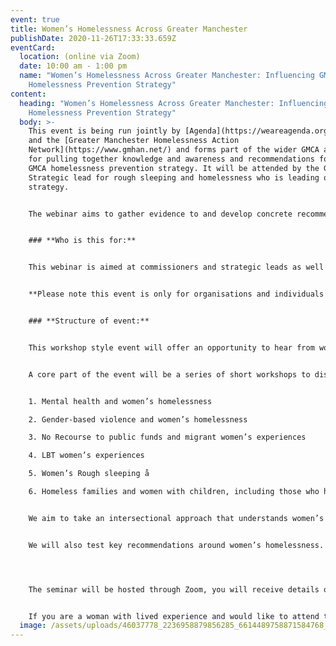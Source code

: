 ```yaml
---
event: true
title: Women’s Homelessness Across Greater Manchester
publishDate: 2020-11-26T17:33:33.659Z
eventCard:
  location: (online via Zoom)
  date: 10:00 am - 1:00 pm
  name: "Women’s Homelessness Across Greater Manchester: Influencing GMCA
    Homelessness Prevention Strategy"
content:
  heading: "Women’s Homelessness Across Greater Manchester: Influencing GMCA
    Homelessness Prevention Strategy"
  body: >-
    This event is being run jointly by [Agenda](https://weareagenda.org/), AVA
    and the [Greater Manchester Homelessness Action
    Network](https://www.gmhan.net/) and forms part of the wider GMCA activities
    for pulling together knowledge and awareness and recommendations for the new
    GMCA homelessness prevention strategy. It will be attended by the GMCA
    Strategic lead for rough sleeping and homelessness who is leading on
    strategy. 


    The webinar aims to gather evidence to and develop concrete recommendations aimed at Greater Manchester decision makers so they can ensure women’s experiences of homelessness are embedded across the new prevention strategy.


    ### **Who is this for:**


    This webinar is aimed at commissioners and strategic leads as well as frontline services and women with lived experience who are based in Greater Manchester and would like to have a say in the strategy. 


    **Please note this event is only for organisations and individuals that live and work in Greater Manchester: Bolton, Bury, Oldham, Rochdale, Stockport, Tameside, Trafford, Wigan and the cities of Manchester and Salford.**


    ### **Structure of event:**


    This workshop style event will offer an opportunity to hear from women with experience of homelessness, get an update on work happening across GMCA and understand the plan for the new homelessness prevention strategy. 


    A core part of the event will be a series of short workshops to discuss key themes relating to women’s homelessness including: 


    1. Mental health and women’s homelessness

    2. Gender-based violence and women’s homelessness

    3. No Recourse to public funds and migrant women’s experiences 

    4. LBT women’s experiences 

    5. Women’s Rough sleeping å

    6. Homeless families and women with children, including those who have faced the loss of child removal.


    We aim to take an intersectional approach that understands women’s experiences will be impacted by broader intersecting oppressions including but not limited to gender, race, sexuality and disability. 


    We will also test key recommendations around women’s homelessness. 




    The seminar will be hosted through Zoom, you will receive details of the Zoom meeting in your confirmation email. Please contact training@avaproject.org.uk with any difficulties.


    If you are a woman with lived experience and would like to attend then vouchers are available to support you for your time. Please sign up to the event and email [lucy.allwright@avaproject.org.uk](mailto:lucy.allwright@avaproject.org.uk) for more information.
  image: /assets/uploads/46037778_2236958879856285_6614489758871584768_n.jpg
---
```

